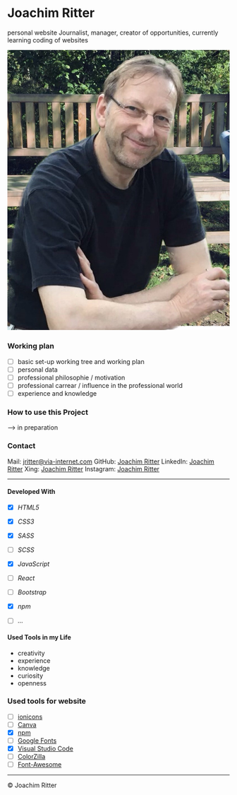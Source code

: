 # Joachim Ritter
personal website
Journalist, manager, creator of opportunities, currently learning coding of websites

![myFingerprintInProfession](./src/Images/Joachim_privat.JPG)

### Working plan

- [ ] basic set-up working tree and working plan
- [ ] personal data
- [ ] professional philosophie / motivation
- [ ] professional carrear / influence in the professional world
- [ ] experience and knowledge

### How to use this Project

--> in preparation

### Contact

Mail: <jritter@via-internet.com>
GitHub: [Joachim Ritter](https://github.com/KazhimRycerz)
LinkedIn: [Joachim Ritter](https://www.linkedin.com/in/joachimr/)
Xing: [Joachim Ritter](https://www.xing.com/profile/Joachim_Ritter19/)
Instagram: [Joachim Ritter](https://www.instagram.com/ritter_joachim/)


---
#### Developed With

- [x] _HTML5_
- [x] _CSS3_
- [x] _SASS_
- [ ] _SCSS_
- [x] _JavaScript_
- [ ] _React_
- [ ] _Bootstrap_
- [x] _npm_
- [ ] _..._


#### Used Tools in my Life

- creativity
- experience
- knowledge
- curiosity
- openness

### Used tools for website
- [ ] [ionicons](https://)
- [ ] [Canva](https://www.canva.com/)
- [x] [npm](https://www.npmjs.com/)
- [ ] [Google Fonts](https://fonts.google.com/)
- [x] [Visual Studio Code](https://code.visualstudio.com/)
- [ ] [ColorZilla](https://www.colorzilla.com/chrome/)
- [ ] [Font-Awesome](https://fontawesome.com/)

---

© Joachim Ritter